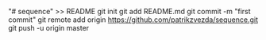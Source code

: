 "# sequence" >> README
git init
git add README.md
git commit -m "first commit"
git remote add origin https://github.com/patrikzvezda/sequence.git
git push -u origin master

